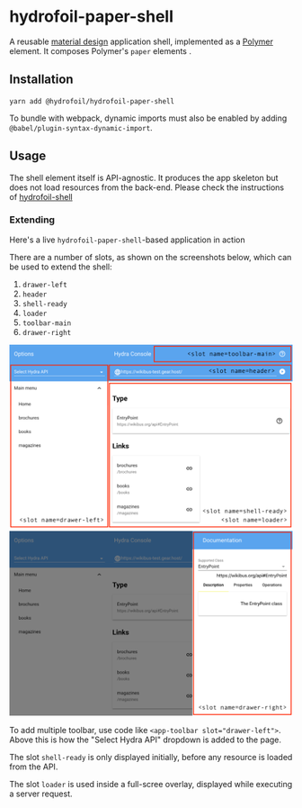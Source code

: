 # hydrofoil-paper-shell

A reusable [material design][mat] application shell, implemented as a [Polymer][Polymer] element. It composes
Polymer's `paper` elements .

[Polymer]: https://polymer-library.polymer-project.org
[mat]: https://material.io

## Installation

```
yarn add @hydrofoil/hydrofoil-paper-shell
```

To bundle with webpack, dynamic imports must also be enabled by adding `@babel/plugin-syntax-dynamic-import`.

## Usage

The shell element itself is API-agnostic. It produces the app skeleton but does not load resources from the
back-end. Please check the instructions of [hydrofoil-shell](https://github.com/hypermedia-app/hydrofoil-shell#using-the-element)

### Extending

Here's a live `hydrofoil-paper-shell`-based application in action


There are a number of slots, as shown on the screenshots below, which can be used to extend the shell:

1. `drawer-left`
1. `header`
1. `shell-ready`
1. `loader`
1. `toolbar-main`
1. `drawer-right`

![generic app](https://github.com/hypermedia-app/hydrofoil-paper-shell/raw/master/assets/paper-shell.png)
![generic app](https://github.com/hypermedia-app/hydrofoil-paper-shell/raw/master/assets/drawer-right.png)

To add multiple toolbar, use code like `<app-toolbar slot="drawer-left">`. Above this is how the "Select Hydra API" dropdown is added to the page.

The slot `shell-ready` is only displayed initially, before any resource is loaded from the API.

The slot `loader` is used inside a full-scree overlay, displayed while executing a server request.
